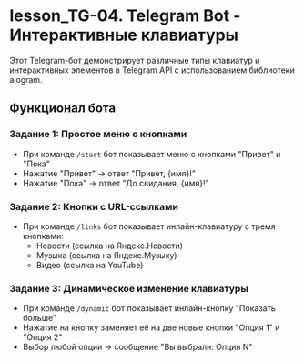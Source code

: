 # lesson_TG-04. Telegram Bot - Интерактивные клавиатуры

Этот Telegram-бот демонстрирует различные типы клавиатур и интерактивных элементов в Telegram API с использованием библиотеки aiogram.

## Функционал бота

### Задание 1: Простое меню с кнопками
- При команде `/start` бот показывает меню с кнопками "Привет" и "Пока"
- Нажатие "Привет" → ответ "Привет, {имя}!"
- Нажатие "Пока" → ответ "До свидания, {имя}!"

### Задание 2: Кнопки с URL-ссылками
- При команде `/links` бот показывает инлайн-клавиатуру с тремя кнопками:
  - Новости (ссылка на Яндекс.Новости)
  - Музыка (ссылка на Яндекс.Музыку)
  - Видео (ссылка на YouTube)

### Задание 3: Динамическое изменение клавиатуры
- При команде `/dynamic` бот показывает инлайн-кнопку "Показать больше"
- Нажатие на кнопку заменяет её на две новые кнопки "Опция 1" и "Опция 2"
- Выбор любой опции → сообщение "Вы выбрали: Опция N"
